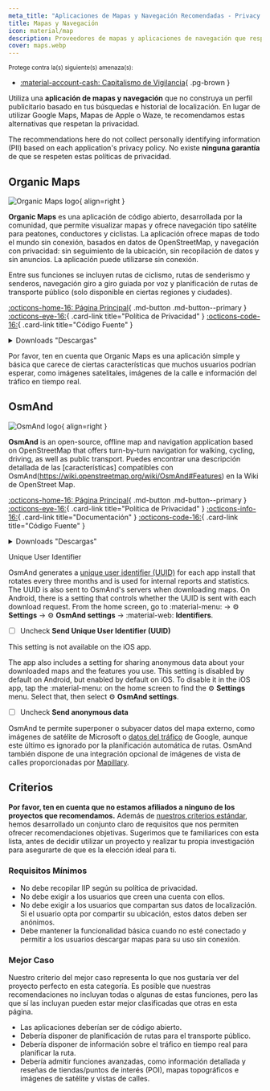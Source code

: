 ```yaml
---
meta_title: "Aplicaciones de Mapas y Navegación Recomendadas - Privacy Guides"
title: Mapas y Navegación
icon: material/map
description: Proveedores de mapas y aplicaciones de navegación que respetan la privacidad y no crean un perfil publicitario basado en tus búsquedas y ubicaciones.
cover: maps.webp
---
```


<small>Protege contra la(s) siguiente(s) amenaza(s):</small>

- [:material-account-cash: Capitalismo de Vigilancia](basics/common-threats.md#surveillance-as-a-business-model){ .pg-brown }

Utiliza una **aplicación de mapas y navegación** que no construya un perfil publicitario basado en tus búsquedas e historial de localización. En lugar de utilizar Google Maps, Mapas de Apple o Waze, te recomendamos estas alternativas que respetan la privacidad.

The recommendations here do not collect personally identifying information (PII) based on each application's privacy policy. No existe **ninguna garantía** de que se respeten estas políticas de privacidad.

## Organic Maps

<div class="admonition recommendation" markdown>

![Organic Maps logo](assets/img/maps/organic-maps.svg){ align=right }

**Organic Maps** es una aplicación de código abierto, desarrollada por la comunidad, que permite visualizar mapas y ofrece navegación tipo satélite para peatones, conductores y ciclistas. La aplicación ofrece mapas de todo el mundo sin conexión, basados en datos de OpenStreetMap, y navegación con privacidad: sin seguimiento de la ubicación, sin recopilación de datos y sin anuncios. La aplicación puede utilizarse sin conexión.

Entre sus funciones se incluyen rutas de ciclismo, rutas de senderismo y senderos, navegación giro a giro guiada por voz y planificación de rutas de transporte público (solo disponible en ciertas regiones y ciudades).

[:octicons-home-16: Página Principal](https://organicmaps.app){ .md-button .md-button--primary }
[:octicons-eye-16:](https://organicmaps.app/privacy){ .card-link title="Política de Privacidad" }
[:octicons-code-16:](https://git.omaps.dev/organicmaps/organicmaps){ .card-link title="Código Fuente" }

<details class="downloads" markdown><summary>Downloads "Descargas"</summary>

- [:simple-googleplay: Google Play](https://play.google.com/store/apps/details?id=app.organicmaps)
- [:simple-appstore: App Store](https://apps.apple.com/app/organic-maps/id1567437057)
- [:simple-forgejo: Forgejo](https://git.omaps.dev/organicmaps/organicmaps/releases)
- [:simple-linux: Linux](https://flathub.org/apps/app.organicmaps.desktop)

</details>

</div>

Por favor, ten en cuenta que Organic Maps es una aplicación simple y básica que carece de ciertas características que muchos usuarios podrían esperar, como imágenes satelitales, imágenes de la calle e información del tráfico en tiempo real.

## OsmAnd

<div class="admonition recommendation" markdown>

![OsmAnd logo](assets/img/maps/osmand.svg){ align=right }

**OsmAnd** is an open-source, offline map and navigation application based on OpenStreetMap that offers turn-by-turn navigation for walking, cycling, driving, as well as public transport. Puedes encontrar una descripción detallada de las [características] compatibles con OsmAnd(https://wiki.openstreetmap.org/wiki/OsmAnd#Features) en la Wiki de OpenStreet Map.

[:octicons-home-16: Página Principal](https://osmand.net){ .md-button .md-button--primary }
[:octicons-eye-16:](https://osmand.net/docs/legal/privacy-policy){ .card-link title="Política de Privacidad" }
[:octicons-info-16:](https://osmand.net/docs/intro){ .card-link title="Documentación" }
[:octicons-code-16:](https://github.com/osmandapp){ .card-link title="Código Fuente" }

<details class="downloads" markdown><summary>Downloads "Descargas"</summary>

- [:simple-googleplay: Google Play](https://play.google.com/store/apps/details?id=net.osmand)
- [:simple-appstore: App Store](https://apps.apple.com/us/app/id934850257)
- [:simple-android: Android](https://osmand.net/docs/versions/free-versions)

</details>

</div>

<div class="admonition warning" markdown>
<p class="admonition-title">Unique User Identifier</p>

OsmAnd generates a [unique user identifier (UUID)](https://osmand.net/docs/legal/terms-of-use/#6-unique-user-indentifier) for each app install that rotates every three months and is used for internal reports and statistics. The UUID is also sent to OsmAnd's servers when downloading maps. On Android, there is a setting that controls whether the UUID is sent with each download request. From the home screen, go to :material-menu: → :gear: **Settings** → :gear: **OsmAnd settings** → :material-web: **Identifiers**.

- [ ] Uncheck **Send Unique User Identifier (UUID)**

This setting is not available on the iOS app.

</div>

The app also includes a setting for sharing anonymous data about your downloaded maps and the features you use. This setting is disabled by default on Android, but enabled by default on iOS. To disable it in the iOS app, tap the :material-menu: on the home screen to find the :gear: **Settings** menu. Select that, then select :gear: **OsmAnd settings**.

- [ ] Uncheck **Send anonymous data**

OsmAnd te permite superponer o subyacer datos del mapa externo, como imágenes de satélite de Microsoft o [datos del tráfico](https://themm.net/public/osmand_traffic) de Google, aunque este último es ignorado por la planificación automática de rutas. OsmAnd también dispone de una integración opcional de imágenes de vista de calles proporcionadas por [Mapillary](https://mapillary.com).

## Criterios

**Por favor, ten en cuenta que no estamos afiliados a ninguno de los proyectos que recomendamos.** Además de [nuestros criterios estándar](about/criteria.md), hemos desarrollado un conjunto claro de requisitos que nos permiten ofrecer recomendaciones objetivas. Sugerimos que te familiarices con esta lista, antes de decidir utilizar un proyecto y realizar tu propia investigación para asegurarte de que es la elección ideal para ti.

### Requisitos Mínimos

- No debe recopilar IIP según su política de privacidad.
- No debe exigir a los usuarios que creen una cuenta con ellos.
- No debe exigir a los usuarios que compartan sus datos de localización. Si el usuario opta por compartir su ubicación, estos datos deben ser anónimos.
- Debe mantener la funcionalidad básica cuando no esté conectado y permitir a los usuarios descargar mapas para su uso sin conexión.

### Mejor Caso

Nuestro criterio del mejor caso representa lo que nos gustaría ver del proyecto perfecto en esta categoría. Es posible que nuestras recomendaciones no incluyan todas o algunas de estas funciones, pero las que sí las incluyan pueden estar mejor clasificadas que otras en esta página.

- Las aplicaciones deberían ser de código abierto.
- Debería disponer de planificación de rutas para el transporte público.
- Debería disponer de información sobre el tráfico en tiempo real para planificar la ruta.
- Debería admitir funciones avanzadas, como información detallada y reseñas de tiendas/puntos de interés (POI), mapas topográficos e imágenes de satélite y vistas de calles.
